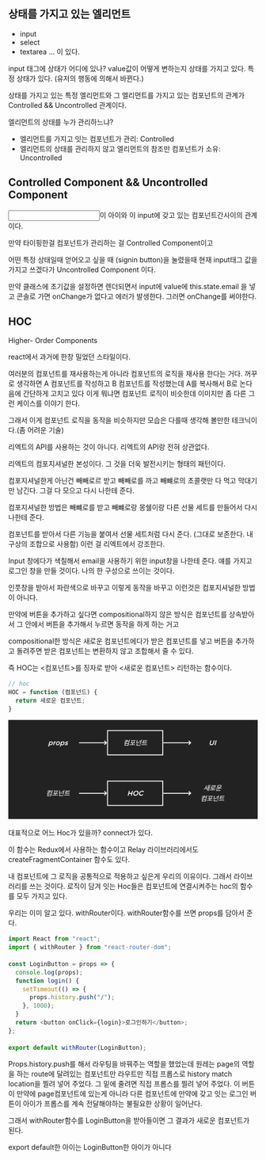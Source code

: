 ## 상태를 가지고 있는 엘리먼트

- input
- select
- textarea
  ...
  이 있다.

input 태그에 상태가 어디에 있나? value값이 어떻게 변하는지 상태를 가지고 있다. 특정 상태가 있다. (유저의 행동에 의해서 바뀐다.)

상태를 가지고 있는 특정 엘리먼트와 그 엘리먼트를 가지고 있는 컴포넌트의 관계가 Controlled && Uncontrolled 관계이다.

엘리먼트의 상태를 누가 관리하느냐?

- 엘리먼트를 가지고 잇는 컴포넌트가 관리: Controlled
- 엘리먼트의 상태를 관리하지 않고 엘리먼트의 참조만 컴포넌트가 소유: Uncontrolled

## Controlled Component && Uncontrolled Component

<input type="text"/>이 아이와 이 input에 갖고 있는 컴포넌트간사이의 관계이다.

만약 타이핑한걸 컴포넌트가 관리하는 걸 Controlled Component이고

어떤 특정 상태일때 얻어오고 싶을 때 (signin button)을 눌렸을때 현재 input태그 값을 가지고 쓰겠다가 Uncontrolled Component 이다.

만약 클래스에 초기값을 설정하면 렌더되면서 input에 value에 this.state.email 을 넣고 콘솔로 가면 onChange가 없다고 에러가 발생한다. 그러면 onChange를 써야한다.

## HOC

Higher- Order Components

react에서 과거에 한창 밀었던 스타일이다.

여러분의 컴포넌트를 재사용하는게 아니라 컴포넌트의 로직을 재사용 한다는 거다. 꺼꾸로 생각하면 A 컴포넌트를 작성하고 B 컴포넌트를 작성했는데 A를 복사해서 B로 논다음에 간단하게 고치고 있다 이게 뭐냐면 컴포넌트 로직이 비슷한데 이미지만 좀 다른 그런 케이스를 이야기 한다. 

그래서 이게 컴포넌트 로직을 동작을 비슷하지만 모습은 다를때 생각해 볼만한 테크닉이다.(좀 어려운 기술)

리엑트의 API를 사용하는 것이 아니다. 리엑트의 API랑 전혀 상관없다.

리엑트의 컴포지셔널한 본성이다. 그 것을 더욱 발전시키는 형태의 패턴이다. 

컴포지셔널한게 아닌건 빼빼로르 받고 빼빼로를 까고 빼뺴로의 초콜랫만 다 먹고 막대기만 남긴다. 그걸 다 모으고 다시 나한테 준다.

컴포지셔널한 방법은 빼뺴로를 받고 빼뺴로랑 몽쉘이랑 다른 선물 세트를 만들어서 다시 나한테 준다. 

컴포넌트를 받아서 다른 기능을 붙여서 선물 세트처럼 다시 준다. (그대로 보존한다. 내 구상의 조합으로 사용함) 이런 걸 리엑트에서 강조한다. 

Input 창에다가 색칠해서 email을 사용하기 위한 input창을 나한테 준다. 얘를 가지고 로그인 창을 만들 것이다. 나의 한 구성으로 쓰이는 것이다. 

인풋창을 받아서 파란색으로 바꾸고 이렇게 동작을 바꾸고 이런것은 컴포지셔널한 방법이 아니다.



만약에 버튼을 추가하고 싶다면 compositional하지 않은 방식은 컴포넌트를 상속받아서 그 안에서 버튼을 추가해서 누르면 동작을 하게 하는 거고 

compositional한 방식은 새로운 컴포넌트에다가 받은 컴포넌트를 넣고 버튼을 추가하고 돌려주면 받은 컴포넌트는 변환하지 않고 조합해서 줄 수 있다. 

즉 HOC는 <컴포넌트>를 징자로 받아 <새로운 컴포넌트> 리턴하는 함수이다.

```js
// hoc
HOC = function (컴포넌드) {
  return 새로운 컴포넌트;
}
```



![image-20201230212116614](./img/Hoc.png)



대표적으로 어느 Hoc가 있을까? connect가 있다. 

이 함수는 Redux에서 사용하는 함수이고 Relay 라이브러리에서도 createFragmentContainer 함수도 있다.

내 컴포넌트에 그 로직을 공통적으로 적용하고 싶은게 우리의 이유이다. 그래서 라이브러리를 쓰는 것이다. 로직이 담겨 잇는 Hoc들은 컴포넌트에 연결시켜주는 hoc의 함수를 모두 가지고 있다. 

우리는 이미 알고 있다. withRouter이다. withRouter함수를 쓰면 props를 담아서 준다. 

```js
import React from "react";
import { withRouter } from "react-router-dom";

const LoginButton = props => {
  console.log(props);
  function login() {
    setTimeout(() => {
      props.history.push("/");
    }, 1000);
  }
  return <button onClick={login}>로그인하기</button>;
};

export default withRouter(LoginButton);
```

Props.history.push를 해서 라우팅을 바꿔주는 역할을 했었는데 원레는 page의 역할을 하는 route에 달려있는 컴포넌트만 라우트만 직접 프롭스로 history match location을 찔려 넣어 주었다. 그 밑에 줄려면 직접 프롭스를 찔려 넣어 주었다. 이 버튼이 만약에 page컴포넌트에 있는게 아니라 다른 컴포넌트에 만약에 갖고 잇는 로그인 버튼이 아이가 프롭스를 계속 전달해야하는 불필요한 상황이 일어난다.

그래서 withRouter함수를 LoginButton을 받아들이면 그 결과가 새로운 컴포넌트가 된다. 

export default한 아이는 LoginButton한 아이가 아니다

